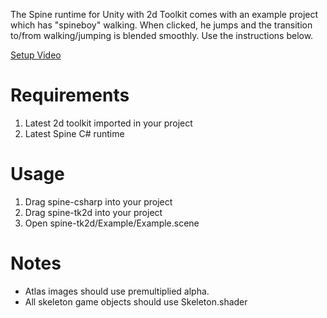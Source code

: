 The Spine runtime for Unity with 2d Toolkit comes with an example project which has "spineboy" walking. When clicked, he jumps and the transition to/from walking/jumping is blended smoothly. Use the instructions below.

[Setup Video](http://www.youtube.com/watch?v=dnQbS9ap-i8)

# Requirements

1. Latest 2d toolkit imported in your project
1. Latest Spine C# runtime

# Usage

1. Drag spine-csharp into your project
1. Drag spine-tk2d into your project
1. Open spine-tk2d/Example/Example.scene

# Notes

- Atlas images should use premultiplied alpha.
- All skeleton game objects should use Skeleton.shader
